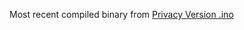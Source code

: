 Most recent compiled binary from [Privacy Version .ino](https://github.com/lukeswitz/esp32-oui-sniffer/blob/Xiao-esp32-c3-serial/meshdetect__privacy.ino)
